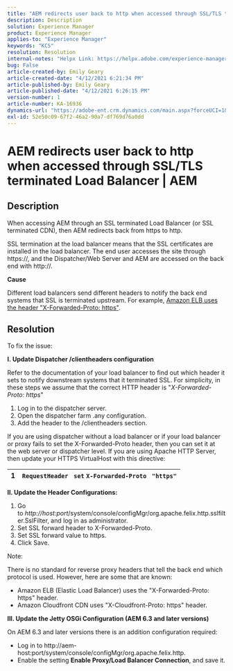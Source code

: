 ```yaml
---
title: "AEM redirects user back to http when accessed through SSL/TLS terminated Load Balancer | AEM"
description: Description
solution: Experience Manager
product: Experience Manager
applies-to: "Experience Manager"
keywords: "KCS"
resolution: Resolution
internal-notes: "Helpx Link: https://helpx.adobe.com/experience-manager/kb/AEM-redirecting-back-to-http-on-accessed-via-SSL-terminated-Load-Balancer.html"
bug: False
article-created-by: Emily Geary
article-created-date: "4/12/2021 6:21:34 PM"
article-published-by: Emily Geary
article-published-date: "4/12/2021 6:26:15 PM"
version-number: 1
article-number: KA-16936
dynamics-url: "https://adobe-ent.crm.dynamics.com/main.aspx?forceUCI=1&pagetype=entityrecord&etn=knowledgearticle&id=684ec8e8-bb9b-eb11-b1ac-000d3a3680d8"
exl-id: 52e50c09-67f2-46a2-90a7-df769d76a0dd
---
```

# AEM redirects user back to http when accessed through SSL/TLS terminated Load Balancer | AEM

## Description


When accessing AEM through an SSL terminated Load Balancer (or SSL terminated CDN), then AEM redirects back from https to http.

SSL termination at the load balancer means that the SSL certificates are installed in the load balancer. The end user accesses the site through https://, and the Dispatcher/Web Server and AEM are accessed on the back end with http://.



<b>Cause</b>

Different load balancers send different headers to notify the back end systems that SSL is terminated upstream. For example, [Amazon ELB uses the header "X-Forwarded-Proto: https"](https://docs.aws.amazon.com/elasticloadbalancing/latest/classic/x-forwarded-headers.html#x-forwarded-proto).


## Resolution


​​​​​​To fix the issue:

<b>I. Update Dispatcher /clientheaders configuration</b>

Refer to the documentation of your load balancer to find out which header it sets to notify downstream systems that it terminated SSL. For simplicity, in these steps we assume that the correct HTTP header is "*X-Forwarded-Proto: https*"

1. Log in to the dispatcher server.
2. Open the dispatcher farm .any configuration.
3. Add the header to the /clientheaders section.


If you are using dispatcher without a load balancer or if your load balancer or proxy fails to set the X-Forwarded-Proto header, then you can set it at the web server or dispatcher level. If you are using Apache HTTP Server, then update your HTTPS VirtualHost with this directive:


| 1 | `RequestHeader ` `set` `X-Forwarded-Proto ` `"https"` |
| --- | --- |


<b>II. Update the Header Configurations:</b>

1. Go to *http://host:port*/system/console/configMgr/org.apache.felix.http.sslfilter.SslFilter, and log in as administrator.
2. Set SSL forward header to X-Forwarded-Proto.
3. Set SSL forward value to https.
4. Click Save.


Note:

There is no standard for reverse proxy headers that tell the back end which protocol is used. However, here are some that are known:

- Amazon ELB (Elastic Load Balancer) uses the "X-Forwarded-Proto: https" header.
- Amazon Cloudfront CDN uses "X-Cloudfront-Proto: https" header.


<b>III. Update the Jetty OSGi Configuration (AEM 6.3 and later versions)</b>

On AEM 6.3 and later versions there is an addition configuration required:

- Log in to http://aem-host:port/system/console/configMgr/org.apache.felix.http.
- Enable the setting <b>Enable Proxy/Load Balancer Connection</b>, and save it.
